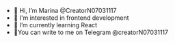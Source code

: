 - 👋 Hi, I’m Marina @CreatorN07031117
- 👀 I'm interested in frontend development
- 🌱 I’m currently learning React
- 💞️You can write to me on Telegram @creatorN07031117

<!---
CreatorN07031117/CreatorN07031117 is a ✨ special ✨ repository because its `README.md` (this file) appears on your GitHub profile.
You can click the Preview link to take a look at your changes.
--->
